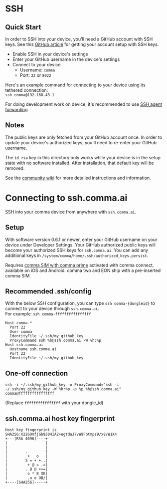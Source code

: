 # SSH

## Quick Start

In order to SSH into your device, you'll need a GitHub account with SSH keys. See this [GitHub article](https://docs.github.com/en/github/authenticating-to-github/connecting-to-github-with-ssh) for getting your account setup with SSH keys.

* Enable SSH in your device's settings
* Enter your GitHub username in the device's settings
* Connect to your device
  * Username: `comma`
  * Port: `22` or `8022`

Here's an example command for connecting to your device using its tethered connection:<br />
`ssh comma@192.168.43.1`

For doing development work on device, it's recommended to use [SSH agent forwarding](https://docs.github.com/en/developers/overview/using-ssh-agent-forwarding).

## Notes

The public keys are only fetched from your GitHub account once. In order to update your device's authorized keys, you'll need to re-enter your GitHub username.

The `id_rsa` key in this directory only works while your device is in the setup state with no software installed. After installation, that default key will be removed.

See the [community wiki](https://github.com/commaai/openpilot/wiki/SSH) for more detailed instructions and information.

# Connecting to ssh.comma.ai
SSH into your comma device from anywhere with `ssh.comma.ai`.

## Setup

With software version 0.6.1 or newer, enter your GitHub username on your device under Developer Settings. Your GitHub authorized public keys will become your authorized SSH keys for `ssh.comma.ai`. You can add any additional keys in `/system/comma/home/.ssh/authorized_keys.persist`.

Requires [comma SIM with comma prime](https://comma.ai/shop) activated with comma connect, available on iOS and Android. comma two and EON ship with a pre-inserted comma SIM.

## Recommended .ssh/config

With the below SSH configuration, you can type `ssh comma-{dongleid}` to connect to your device through `ssh.comma.ai`.<br />
For example: `ssh comma-ffffffffffffffff`

```
Host comma-*
  Port 22
  User comma
  IdentityFile ~/.ssh/my_github_key
  ProxyCommand ssh %h@ssh.comma.ai -W %h:%p
Host ssh.comma.ai
  Hostname ssh.comma.ai
  Port 22
  IdentityFile ~/.ssh/my_github_key
```

## One-off connection

```
ssh -i ~/.ssh/my_github_key -o ProxyCommand="ssh -i ~/.ssh/my_github_key -W %h:%p -p %p %h@ssh.comma.ai" comma@ffffffffffffffff
```
(Replace `ffffffffffffffff` with your dongle_id)

## ssh.comma.ai host key fingerprint

```
Host key fingerprint is SHA256:X22GOmfjGb9J04IA2+egtdaJ7vW9Fbtmpz9/x8/W1X4
+---[RSA 4096]----+
|                 |
|                 |
|        .        |
|         +   o   |
|        S = + +..|
|         + @ = .=|
|        . B @ ++=|
|         o * B XE|
|         .o o OB/|
+----[SHA256]-----+
```
